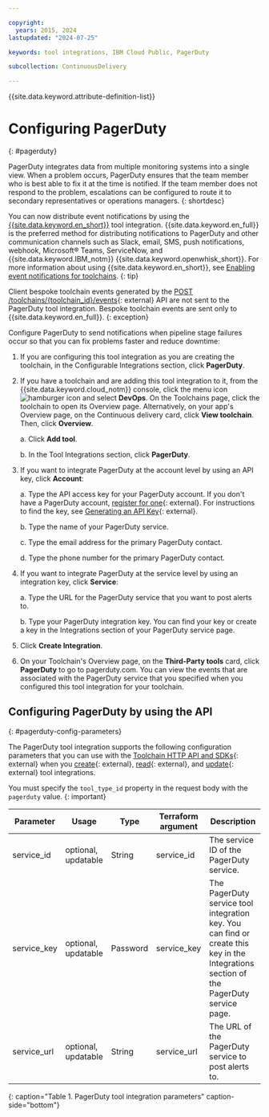```yaml
---

copyright:
  years: 2015, 2024
lastupdated: "2024-07-25"

keywords: tool integrations, IBM Cloud Public, PagerDuty

subcollection: ContinuousDelivery

---
```


{{site.data.keyword.attribute-definition-list}} 

# Configuring PagerDuty
{: #pagerduty}

PagerDuty integrates data from multiple monitoring systems into a single view. When a problem occurs, PagerDuty ensures that the team member who is best able to fix it at the time is notified. If the team member does not respond to the problem, escalations can be configured to route it to secondary representatives or operations managers.
{: shortdesc}

You can now distribute event notifications by using the [{{site.data.keyword.en_short}}](/docs/ContinuousDelivery?topic=ContinuousDelivery-event-notifications-integration) tool integration. {{site.data.keyword.en_full}} is the preferred method for distributing notifications to PagerDuty and other communication channels such as Slack, email, SMS, push notifications, webhook, Microsoft&reg; Teams, ServiceNow, and {{site.data.keyword.IBM_notm}} {{site.data.keyword.openwhisk_short}}. For more information about using {{site.data.keyword.en_short}}, see [Enabling event notifications for toolchains](/docs/ContinuousDelivery?topic=ContinuousDelivery-event-notifications-cd).
{: tip}

Client bespoke toolchain events generated by the [POST /toolchains/{toolchain_id}/events](https://cloud.ibm.com/apidocs/toolchain#create-toolchain-event){: external} API are not sent to the PagerDuty tool integration. Bespoke toolchain events are sent only to {{site.data.keyword.en_full}}.
{: exception}

Configure PagerDuty to send notifications when pipeline stage failures occur so that you can fix problems faster and reduce downtime:

1. If you are configuring this tool integration as you are creating the toolchain, in the Configurable Integrations section, click **PagerDuty**.
1. If you have a toolchain and are adding this tool integration to it, from the {{site.data.keyword.cloud_notm}} console, click the menu icon ![hamburger icon](images/icon_hamburger.svg) and select **DevOps**. On the Toolchains page, click the toolchain to open its Overview page. Alternatively, on your app's Overview page, on the Continuous delivery card, click **View toolchain**. Then, click **Overview**. 

   a. Click **Add tool**.

   b. In the Tool Integrations section, click **PagerDuty**.

1. If you want to integrate PagerDuty at the account level by using an API key, click **Account**:

   a. Type the API access key for your PagerDuty account. If you don't have a PagerDuty account, [register for one](https://www.pagerduty.com/sign-up/){: external}. For instructions to find the key, see [Generating an API Key](https://support.pagerduty.com/main/docs/api-access-keys#section-generating-an-api-key){: external}.

   b. Type the name of your PagerDuty service.

   c. Type the email address for the primary PagerDuty contact.

   d. Type the phone number for the primary PagerDuty contact.

1. If you want to integrate PagerDuty at the service level by using an integration key, click **Service**:

   a. Type the URL for the PagerDuty service that you want to post alerts to.

   b. Type your PagerDuty integration key. You can find your key or create a key in the Integrations section of your PagerDuty service page.

1. Click **Create Integration**.
1. On your Toolchain's Overview page, on the **Third-Party tools** card, click **PagerDuty** to go to pagerduty.com. You can view the events that are associated with the PagerDuty service that you specified when you configured this tool integration for your toolchain.

## Configuring PagerDuty by using the API
{: #pagerduty-config-parameters}

The PagerDuty tool integration supports the following configuration parameters that you can use with the [Toolchain HTTP API and SDKs](https://cloud.ibm.com/apidocs/toolchain){: external} when you [create](https://cloud.ibm.com/apidocs/toolchain#create-tool){: external}, [read](https://cloud.ibm.com/apidocs/toolchain#get-tool-by-id){: external}, and [update](https://cloud.ibm.com/apidocs/toolchain#update-tool){: external} tool integrations.

You must specify the `tool_type_id` property in the request body with the `pagerduty` value.
{: important}

| Parameter | Usage | Type | Terraform argument | Description |
| --- | --- | --- | --- | --- |
| service_id | optional, updatable | String | service_id | The service ID of the PagerDuty service. |
| service_key | optional, updatable | Password | service_key | The PagerDuty service tool integration key. You can find or create this key in the Integrations section of the PagerDuty service page. |
| service_url | optional, updatable | String | service_url | The URL of the PagerDuty service to post alerts to. |
{: caption="Table 1. PagerDuty tool integration parameters" caption-side="bottom"}
